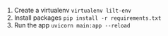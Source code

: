  1. Create a virtualenv
	`virtualenv lilt-env`
2. Install packages
	`pip install -r requirements.txt`
3. Run the app
	`uvicorn main:app --reload`